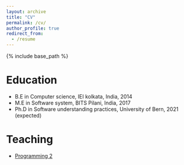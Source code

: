 ```yaml
---
layout: archive
title: "CV"
permalink: /cv/
author_profile: true
redirect_from:
  - /resume
---
```


{% include base_path %}

Education
======
* B.E in Computer science, IEI kolkata, India, 2014
* M.E in Software system, BITS Pilani, India, 2017
* Ph.D in Software understanding practices, University of Bern, 2021 (expected)


Teaching
======
  - [Programming 2](http://scg.unibe.ch/teaching/p2)
  

